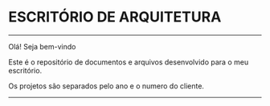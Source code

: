 # ESCRITÓRIO DE ARQUITETURA
---
Olá! Seja bem-vindo 

Este é o repositório de documentos e arquivos desenvolvido para o meu escritório. 

Os projetos são separados pelo ano e o numero do cliente. 

---
